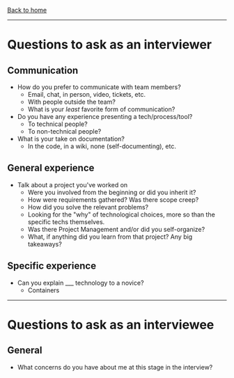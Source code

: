 [Back to home](../README.md)

---

# Questions to ask as an interviewer

## Communication

* How do you prefer to communicate with team members?
    * Email, chat, in person, video, tickets, etc.
    * With people outside the team?
    * What is your _least_ favorite form of communication?
* Do you have any experience presenting a tech/process/tool?
    * To technical people?
    * To non-technical people?
* What is your take on documentation?
    * In the code, in a wiki, none (self-documenting), etc.

## General experience

* Talk about a project you've worked on
    * Were you involved from the beginning or did you inherit it?
    * How were requirements gathered? Was there scope creep?
    * How did you solve the relevant problems?
    * Looking for the "why" of technological choices, more so than the specific techs themselves.
    * Was there Project Management and/or did you self-organize?
    * What, if anything did you learn from that project? Any big takeaways?

## Specific experience

* Can you explain ___ technology to a novice?
    * Containers

---

# Questions to ask as an interviewee

## General

* What concerns do you have about me at this stage in the interview?

